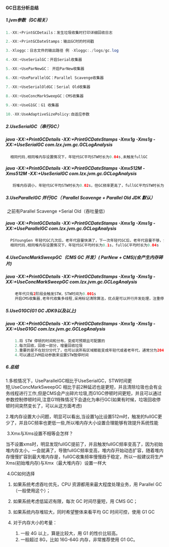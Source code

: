 #### GC日志分析总结

##### 1.jvm参数（GC相关）

```JAVA
1.-XX:+PrintGCDetails：发生垃圾收集时打印详细回收日志

2.-XX:+PrintGCDateStamps：输出GC时的时间戳

3.-Xloggc：日志文件的输出路径 例 -Xloggc:./logs/gc.log

4.-XX:+UseSerialGC：开启Serial收集器

5.-XX:+UseParNewGC： 开启ParNew收集器

6.-XX:+UseParallelGC：Parallel Scavenge收集器

7.-XX:+UseSerialOldGC：Serial Old收集器

8.-XX:+UseConcMarkSweepGC：CMS收集器

9.-XX:+UseG1GC：G1 收集器
    
10.-XX:UseAdaptiveSizePolicy:自适应参数
```

##### 2.UseSerialGC（串行GC）

##### 	java -XX:+PrintGCDetails -XX:+PrintGCDateStamps  -Xmx1g   -Xms1g -XX:+UseSerialGC com.lzx.jvm.gc.GCLogAnalysis

```java
  相同代码,相同堆内存设置情况下，年轻代GC平均STW时长为0.04s,未触发fullGC
```

#####     java -XX:+PrintGCDetails -XX:+PrintGCDateStamps  -Xmx512M   -Xms512M -XX:+UseSerialGC com.lzx.jvm.gc.GCLogAnalysis

```java
   将堆内存调小，年轻代GC平均STW时长为0.02s，但GC频率更高了，fullGC平均STW时长为0.04s，到后面堆内存一直不够，一直触发fullGC
```

##### 3.UseParallelGC 并行GC（ Parallel Scavenge + Parallel Old  JDK 默认）

​    之前有Parallel Scavenge +Serial Old（吞吐量低）

##### 	java -XX:+PrintGCDetails -XX:+PrintGCDateStamps  -Xmx1g   -Xms1g -XX:+UseParallelGC com.lzx.jvm.gc.GCLogAnalysis

```JAVA
  PSYoungGen 年轻代GC几次后，老年代容量快满了，下一次年轻代GC后，老年代容量不够，分配内存失败是，触发fullGC
  相同代码,相同堆内存设置情况下，年轻代GC平均时长为0.1s，fullGC平均时长为0.04s 
```

##### 4.UseConcMarkSweepGC（CMS GC  并发）( ParNew  + CMS)(会产生内存碎片)

##### 		java -XX:+PrintGCDetails -XX:+PrintGCDateStamps  -Xmx1g   -Xms1g -XX:+UseConcMarkSweepGC com.lzx.jvm.gc.GCLogAnalysis

```JAVA
	老年代只有2阶段会触发STW，STW时间为0.001s
    开启CMS收集器,老年代收集多线程,采用标记清除算法，优点是可以并行并发处理，注重停顿时间，用户体验更快，缺点是产出内存碎片，吞吐量会下降
```

##### 5.UseG1GC(G1 GC **JDK9以及以上**)

##### 	java -XX:+PrintGCDetails -XX:+PrintGCDateStamps  -Xmx1g   -Xms1g -XX:+UseG1GC com.lzx.jvm.gc.GCLogAnalysis

```java
	1.将 STW 停顿的时间和分布，变成可预期且可配置的
    2.每次回收，回收一部分，增量回收垃圾
    3.重要的是不在划分分代了，也可以说所有区域都能变成年轻代或者老年代，通常分为2048个region区
    4.可以通过JVM启动参数来设置STW暂停时间
```

##### 6.总结

​	1.多核情况下，UseParallelGC相比于UseSerialGC，STW时间更短,UseConcMarkSweepGC 相比于前2种延迟也是更短，并且清除垃圾也会有业务线程进行工作,但是CMS会产出碎片垃圾,而G1GC停顿时间更短，并且可以通过参数控制停顿时间,注意G1特殊情况下会退化为串行GC(如果有时候，垃圾回收停顿时间突然变长了，可以从这方面考虑)

​	2.堆内存设置大小问题，明显可以看出,当设置1g比设置512m时，触发的fullGC更少了，并且GC频率也更低一些,所以堆内存大小设置合理能够有效提升系统性能

​	3.Xmx与Xms设置不相等会怎样？

​		当不设置xms时，明显发现fullGC提前了，并且触发fullGC频率变高了，因为初始堆内存太小，一会就满了，导致fullGC频率变高，堆内存开始动态扩容，随着堆内存慢慢扩容到最大堆内存是，fullGC收集频率慢慢趋于稳定，所以一般建议将生产Xms(初始堆内存)与Xmx（最大堆内存）设置一样大

​	4.GC如何选择

1. 如果系统考虑吞吐优先，CPU 资源都用来最大程度处理业务，用 Parallel GC（一般使用这个）； 

2. 如果系统考虑低延迟有限，每次 GC 时间尽量短，用 CMS GC；

3. 如果系统内存堆较大，同时希望整体来看平均 GC 时间可控，使用 G1 GC

4. 对于内存大小的考量： 

   1. 一般 4G 以上，算是比较大，用 G1 的性价比较高。
   2.  一般超过 8G，比如 16G-64G 内存，非常推荐使用 G1 GC。

   

